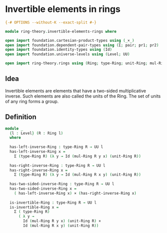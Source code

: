 # Invertible elements in rings

```agda
{-# OPTIONS --without-K --exact-split #-}

module ring-theory.invertible-elements-rings where

open import foundation.cartesian-product-types using (_×_)
open import foundation.dependent-pair-types using (Σ; pair; pr1; pr2)
open import foundation.identity-types using (Id)
open import foundation.universe-levels using (Level; UU)

open import ring-theory.rings using (Ring; type-Ring; unit-Ring; mul-Ring)
```

## Idea

Invertible elements are elements that have a two-sided multiplicative inverse. Such elements are also called the units of the Ring. The set of units of any ring forms a group.

## Definition

```agda
module _
  {l : Level} (R : Ring l)
  where
  
  has-left-inverse-Ring : type-Ring R → UU l
  has-left-inverse-Ring x =
    Σ (type-Ring R) (λ y → Id (mul-Ring R y x) (unit-Ring R))
  
  has-right-inverse-Ring : type-Ring R → UU l
  has-right-inverse-Ring x =
    Σ (type-Ring R) (λ y → Id (mul-Ring R x y) (unit-Ring R))
  
  has-two-sided-inverse-Ring : type-Ring R → UU l
  has-two-sided-inverse-Ring x =
    ( has-left-inverse-Ring x) × (has-right-inverse-Ring x)
    
  is-invertible-Ring : type-Ring R → UU l
  is-invertible-Ring x =
    Σ ( type-Ring R)
      ( λ y →
        Id (mul-Ring R y x) (unit-Ring R) ×
        Id (mul-Ring R x y) (unit-Ring R))
```
